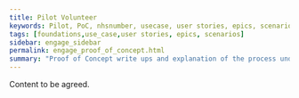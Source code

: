 ```yaml
---
title: Pilot Volunteer
keywords: Pilot, PoC, nhsnumber, usecase, user stories, epics, scenarios
tags: [foundations,use_case,user stories, epics, scenarios]
sidebar: engage_sidebar
permalink: engage_proof_of_concept.html
summary: "Proof of Concept write ups and explanation of the process undertaken to adopt Care Connect profiles"
---
```


Content to be agreed.